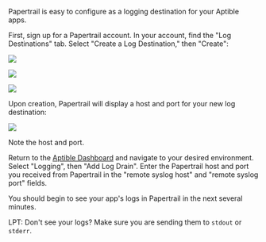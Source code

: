 Papertrail is easy to configure as a logging destination for your Aptible apps.

First, sign up for a Papertrail account. In your account, find the "Log Destinations" tab. Select "Create a Log Destination," then "Create":

![](/images/topics/paas/how-to-set-up-papertrail/account.png)

![](/images/topics/paas/how-to-set-up-papertrail/log-destinations.png)

![](/images/topics/paas/how-to-set-up-papertrail/create-log-destination.png)

Upon creation, Papertrail will display a host and port for your new log destination:

![](/images/topics/paas/how-to-set-up-papertrail/destination-created.png)

Note the host and port. 

Return to the [Aptible Dashboard](https://dashboard.aptible.com) and navigate to your desired environment. Select "Logging", then "Add Log Drain". Enter the Papertrail host and port you received from Papertrail in the "remote syslog host" and "remote syslog port" fields.

You should begin to see your app's logs in Papertrail in the next several minutes.

LPT: Don't see your logs?  Make sure you are sending them to `stdout` or `stderr`.  
